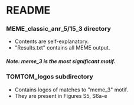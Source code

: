 # README
### MEME_classic_anr_5/15_3 directory
- Contents are self-explanatory. 
- "Results.txt" contains all MEME output.

##### Note: meme_3 is the most significant motif. 

### TOMTOM_logos subdirectory
- Contains logos of matches to "meme_3" motif. 
- They are present in Figures S5, S6a-e


